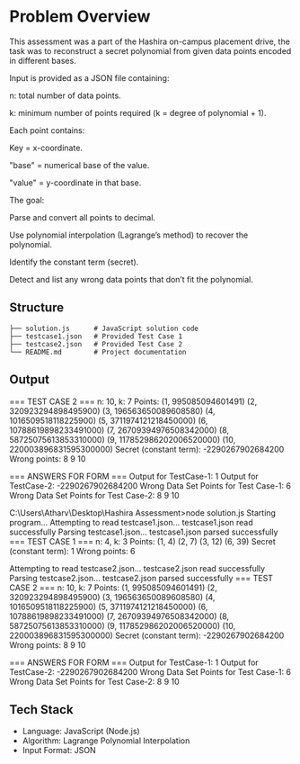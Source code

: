# Problem Overview

This assessment was a part of the Hashira on-campus placement drive, the task was to reconstruct a secret polynomial from given data points encoded in different bases.

Input is provided as a JSON file containing:

n: total number of data points.

k: minimum number of points required (k = degree of polynomial + 1).

Each point contains:

Key = x-coordinate.

"base" = numerical base of the value.

"value" = y-coordinate in that base.

The goal:

Parse and convert all points to decimal.

Use polynomial interpolation (Lagrange’s method) to recover the polynomial.

Identify the constant term (secret).

Detect and list any wrong data points that don’t fit the polynomial.

## Structure

    ├── solution.js      # JavaScript solution code
    ├── testcase1.json   # Provided Test Case 1
    ├── testcase2.json   # Provided Test Case 2
    └── README.md        # Project documentation

## Output

=== TEST CASE 2 ===
n: 10, k: 7
Points:
(1, 995085094601491)
(2, 320923294898495900)
(3, 196563650089608580)
(4, 1016509518118225900)
(5, 3711974121218450000)
(6, 10788619898233491000)
(7, 26709394976508342000)
(8, 58725075613853310000)
(9, 117852986202006520000)
(10, 220003896831595300000)
Secret (constant term): -2290267902684200
Wrong points: 8 9 10

=== ANSWERS FOR FORM ===
Output for TestCase-1: 1
Output for TestCase-2: -2290267902684200
Wrong Data Set Points for Test Case-1: 6
Wrong Data Set Points for Test Case-2: 8 9 10

C:\Users\Atharv\Desktop\Hashira Assessment>node solution.js
Starting program...
Attempting to read testcase1.json...
testcase1.json read successfully
Parsing testcase1.json...
testcase1.json parsed successfully
=== TEST CASE 1 ===
n: 4, k: 3
Points:
(1, 4)
(2, 7)
(3, 12)
(6, 39)
Secret (constant term): 1
Wrong points: 6

Attempting to read testcase2.json...
testcase2.json read successfully
Parsing testcase2.json...
testcase2.json parsed successfully
=== TEST CASE 2 ===
n: 10, k: 7
Points:
(1, 995085094601491)
(2, 320923294898495900)
(3, 196563650089608580)
(4, 1016509518118225900)
(5, 3711974121218450000)
(6, 10788619898233491000)
(7, 26709394976508342000)
(8, 58725075613853310000)
(9, 117852986202006520000)
(10, 220003896831595300000)
Secret (constant term): -2290267902684200
Wrong points: 8 9 10

=== ANSWERS FOR FORM ===
Output for TestCase-1: 1
Output for TestCase-2: -2290267902684200
Wrong Data Set Points for Test Case-1: 6
Wrong Data Set Points for Test Case-2: 8 9 10

## Tech Stack

- Language: JavaScript (Node.js)
- Algorithm: Lagrange Polynomial Interpolation
- Input Format: JSON
